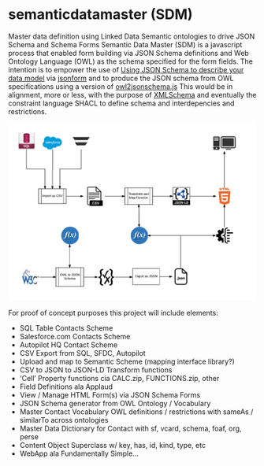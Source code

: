 # semanticdatamaster (SDM)
Master data definition using Linked Data Semantic ontologies to drive JSON Schema and Schema Forms
Semantic Data Master (SDM) is a javascript process that enabled form building via JSON Schema definitions and Web Ontology Language (OWL) as the schema specified for the form fields.
The intention is to empower the use of [Using JSON Schema to describe your data model](https://github.com/joshfire/jsonform/wiki#schema) via [jsonform](https://github.com/joshfire/jsonform) and to produce the JSON schema from OWL specifications using a version of [owl2jsonschema.js](https://github.com/redaktor/owl2jsonschema.js)
This would be in alignment, more or less, with the purpose of [XMLSchema]() and eventually the constraint language SHACL to define schema and interdepencies and restrictions. 

![diagram](img/0DAE7F22-099A-44E5-B6C4-D944867F338D-1664-0000029A035E4020.png "diagram")

For proof of concept purposes this project will include elements:

* SQL Table Contacts Scheme
* Salesforce.com Contacts Scheme
* Autopilot HQ Contact Scheme
* CSV Export from SQL, SFDC, Autopilot
* Upload and map to Semantic Scheme (mapping interface library?)
* CSV to JSON to JSON-LD Transform functions
* ‘Cell’ Property functions cia CALC.zip, FUNCTIONS.zip, other
* Field Definitions ala Applaud
* View / Manage HTML Form(s) via JSON Schema Forms
* JSON Schema generator from OWL Ontology / Vocabulary
* Master Contact Vocabulary OWL definitions / restrictions with sameAs / similarTo across ontologies
* Master Data Dictionary for Contact with sf, vcard, schema, foaf, org, perse
* Content Object Superclass w/ key, has, id, kind, type, etc
* WebApp ala Fundamentally Simple...


